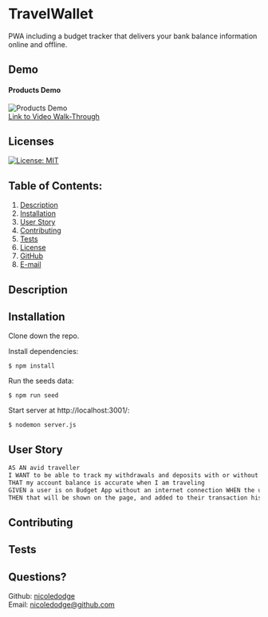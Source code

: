 # TravelWallet
PWA including a budget tracker that delivers your bank balance information online and offline.

##  Demo
#### Products Demo
![Products Demo]()  
[Link to Video Walk-Through]()

## Licenses
[![License: MIT](https://img.shields.io/badge/License-MIT-yellow.svg)](https://opensource.org/licenses/MIT)
## Table of Contents:
1. [Description](#description)
2. [Installation](#Installation)
3. [User Story](#User-Story)
4. [Contributing](#Contributing)
5. [Tests](#Tests)
6. [License](#License)
7. [GitHub](#GitHub)
8. [E-mail](#Email)
## Description

## Installation
Clone down the repo.

Install dependencies:
```
$ npm install
```
Run the seeds data:
```
$ npm run seed
```
Start server at http://localhost:3001/:
```
$ nodemon server.js
```

## User Story

```md
AS AN avid traveller 
I WANT to be able to track my withdrawals and deposits with or without a data/internet connection SO 
THAT my account balance is accurate when I am traveling
GIVEN a user is on Budget App without an internet connection WHEN the user inputs a withdrawal or deposit   
THEN that will be shown on the page, and added to their transaction history when their connection is back online.
```

## Contributing

## Tests

## Questions?
Github: [nicoledodge](@data.github)  
Email: nicoledodge@github.com
